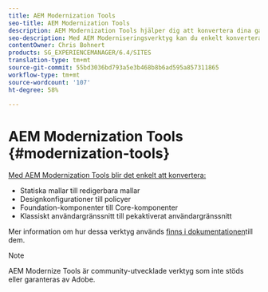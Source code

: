 ```yaml
---
title: AEM Modernization Tools
seo-title: AEM Modernization Tools
description: AEM Modernization Tools hjälper dig att konvertera dina gamla AEM till den senaste tekniken
seo-description: Med AEM Moderniseringsverktyg kan du enkelt konvertera dina gamla AEM till den senaste tekniken
contentOwner: Chris Bohnert
products: SG_EXPERIENCEMANAGER/6.4/SITES
translation-type: tm+mt
source-git-commit: 55bd3036bd793a5e3b468b8b6ad595a857311865
workflow-type: tm+mt
source-wordcount: '107'
ht-degree: 58%

---
```



# AEM Modernization Tools {#modernization-tools}

[Med AEM Modernization Tools blir det enkelt att konvertera:](http://opensource.adobe.com/aem-modernize-tools/)

* [](page-templates-static.md)Statiska mallar till redigerbara mallar[](page-templates-editable.md)
* [](page-templates-static.md)Designkonfigurationer till policyer[](page-templates-editable.md)
* [](/help/sites-authoring/default-components-foundation.md)Foundation-komponenter till Core-komponenter[](https://docs.adobe.com/content/help/en/experience-manager-core-components/using/introduction.html)
* [](website.md)Klassiskt användargränssnitt till pekaktiverat användargränssnitt [](touch-ui-concepts.md)

Mer information om hur dessa verktyg används [finns i dokumentationen](http://opensource.adobe.com/aem-modernize-tools/)till dem.

>[!NOTE]
>
>AEM Modernize Tools är community-utvecklade verktyg som inte stöds eller garanteras av Adobe.